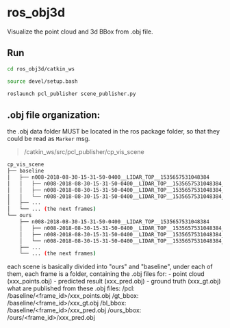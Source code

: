 # ros_obj3d
Visualize the point cloud and 3d BBox from .obj file.
## Run
```bash
cd ros_obj3d/catkin_ws
```
```bash
source devel/setup.bash
```
```bash
roslaunch pcl_publisher scene_publisher.py
```

## .obj file organization:
the .obj data folder MUST be located in the ros package folder, so that they could be read as `Marker` msg.
> /catkin_ws/src/pcl_publisher/cp_vis_scene

```bash
cp_vis_scene
├── baseline
│   ├── n008-2018-08-30-15-31-50-0400__LIDAR_TOP__1535657531048384
│   │   ├── n008-2018-08-30-15-31-50-0400__LIDAR_TOP__1535657531048384_gt.obj
│   │   ├── n008-2018-08-30-15-31-50-0400__LIDAR_TOP__1535657531048384_points.obj
│   │   └── n008-2018-08-30-15-31-50-0400__LIDAR_TOP__1535657531048384_pred.obj
│   ├── ...
│   └── ... (the next frames)
└── ours
    ├── n008-2018-08-30-15-31-50-0400__LIDAR_TOP__1535657531048384
    │   ├── n008-2018-08-30-15-31-50-0400__LIDAR_TOP__1535657531048384_gt.obj     >>> useless
    │   ├── n008-2018-08-30-15-31-50-0400__LIDAR_TOP__1535657531048384_points.obj >>> useless
    │   └── n008-2018-08-30-15-31-50-0400__LIDAR_TOP__1535657531048384_pred.obj
    ├── ...
    └── ... (the next frames)
```

each scene is basically divided into "ours" and "baseline",
under each of them, each frame is a folder, containing the .obj files for:
    - point cloud       (xxx_points.obj)
    - predicted result  (xxx_pred.obj)
    - ground truth      (xxx_gt.obj)
what are published from these .obj files:
    /pcl:       /baseline/<frame_id>/xxx_points.obj
    /gt_bbox:   /baseline/<frame_id>/xxx_gt.obj
    /bl_bbox:   /baseline/<frame_id>/xxx_pred.obj
    /ours_bbox: /ours/<frame_id>/xxx_pred.obj

